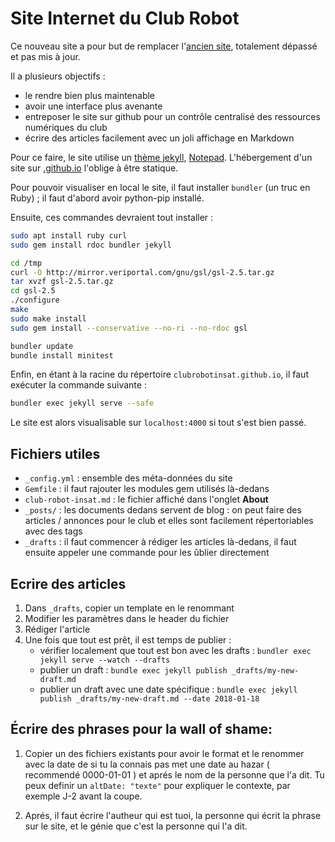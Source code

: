 # Site Internet du Club Robot

Ce nouveau site a pour but de remplacer l'[ancien site](https://etud.insa-toulouse.fr/~club_robot/), totalement dépassé et pas mis à jour.

Il a plusieurs objectifs :
* le rendre bien plus maintenable
* avoir une interface plus avenante
* entreposer le site sur github pour un contrôle centralisé des ressources numériques du club
* écrire des articles facilement avec un joli affichage en Markdown

Pour ce faire, le site utilise un [thème jekyll](https://jekyllrb.com/), [Notepad](https://github.com/hmfaysal/Notepad). L'hébergement d'un site sur [<name>.github.io](https://clubrobotinsat.github.io/) l'oblige à être statique.

Pour pouvoir visualiser en local le site, il faut installer `bundler` (un truc en Ruby) ; il faut d'abord avoir python-pip installé.

Ensuite, ces commandes devraient tout installer :

```bash
sudo apt install ruby curl
sudo gem install rdoc bundler jekyll

cd /tmp
curl -O http://mirror.veriportal.com/gnu/gsl/gsl-2.5.tar.gz
tar xvzf gsl-2.5.tar.gz
cd gsl-2.5
./configure
make
sudo make install
sudo gem install --conservative --no-ri --no-rdoc gsl

bundler update
bundle install minitest
```

Enfin, en étant à la racine du répertoire `clubrobotinsat.github.io`, il faut exécuter la commande suivante :

```bash
bundler exec jekyll serve --safe
```

Le site est alors visualisable sur `localhost:4000` si tout s'est bien passé.

## Fichiers utiles

* `_config.yml` : ensemble des méta-données du site
* `Gemfile` : il faut rajouter les modules gem utilisés là-dedans
* `club-robot-insat.md` : le fichier affiché dans l'onglet **About**
* `_posts/` : les documents dedans servent de blog : on peut faire des articles / annonces pour le club et elles sont facilement répertoriables avec des tags
* `_drafts` : il faut commencer à rédiger les articles là-dedans, il faut ensuite appeler une commande pour les ûblier directement

## Ecrire des articles

1. Dans `_drafts`, copier un template en le renommant
2. Modifier les paramètres dans le header du fichier
3. Rédiger l'article
4. Une fois que tout est prêt, il est temps de publier :
    * vérifier localement que tout est bon avec les drafts : `bundler exec jekyll serve --watch --drafts`
    * publier un draft : `bundle exec jekyll publish _drafts/my-new-draft.md`
    * publier un draft avec une date spécifique : `bundle exec jekyll publish _drafts/my-new-draft.md --date 2018-01-18`



## Écrire des phrases pour la wall of shame:
1. Copier un des fichiers existants pour avoir le format et le renommer avec
la date de si tu la connais pas met une date au hazar ( recommendé 0000-01-01 ) et aprés le nom de la personne que l'a dit.
Tu peux definir un ```altDate: "texte"``` pour expliquer le contexte, par exemple J-2 avant la coupe.

2. Aprés, il faut écrire l'autheur qui est tuoi, la personne qui écrit la phrase sur le site, 
et le génie que c'est la personne qui l'a dit. 

